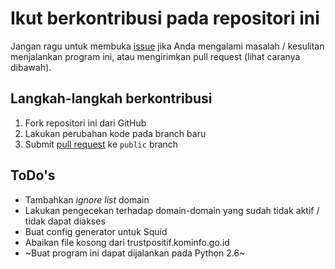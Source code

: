 # Ikut berkontribusi pada repositori ini
Jangan ragu untuk membuka [issue](https://github.com/ditatompel/Katanya-Internet-Positif/issues)
jika Anda mengalami masalah / kesulitan menjalankan program ini, atau
mengirimkan pull request (lihat caranya dibawah).

## Langkah-langkah berkontribusi
1. Fork repositori ini dari GitHub
2. Lakukan perubahan kode pada branch baru
3. Submit [pull request](https://github.com/ditatompel/Katanya-Internet-Positif/pulls)
ke `public` branch

## ToDo's
* Tambahkan *ignore list* domain
* Lakukan pengecekan terhadap domain-domain yang sudah tidak aktif / tidak dapat
diakses
* Buat config generator untuk Squid
* Abaikan file kosong dari trustpositif.kominfo.go.id
* ~Buat program ini dapat dijalankan pada Python 2.6~
